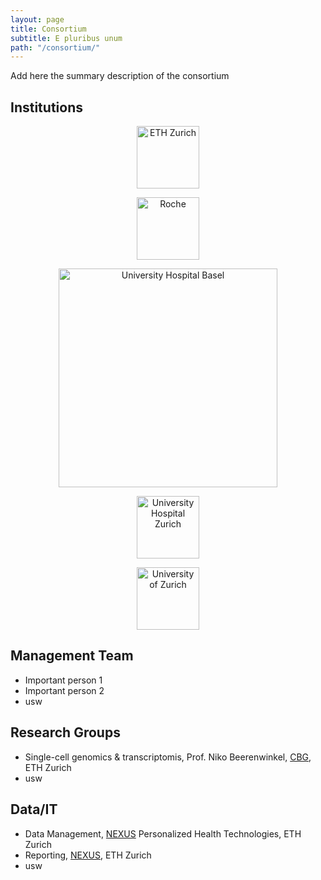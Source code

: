 ```yaml
---
layout: page
title: Consortium
subtitle: E pluribus unum
path: "/consortium/"
---
```


<!-- Please add institutions, members and groups in the same way as the exiting ones -->

Add here the summary description of the consortium

## Institutions 
<!-- Link to institution main site - group links follow below -->

<p align="center">
<a href="https://ethz.ch"><img src="/tu-pro_website/assets/img/eth_logo.png" alt="ETH Zurich" height="100"/></a>
</p>

<p align="center">
<a href="https://www.roche.com"><img src="/tu-pro_website/assets/img/roche_logo.png" alt="Roche" height="100"/></a>
</p>

<p align="center">
<a href="https://www.unispital-basel.ch/"><img src="/tu-pro_website/assets/img/usb_logo.png" alt="University Hospital Basel" width="350"/></a>
</p>

<p align="center">
<a href="https://www.usz.ch/"><img src="/tu-pro_website/assets/img/usz_logo.png" alt="University Hospital Zurich" height="100"/></a>
</p>

<p align="center">
<a href="https://www.uzh.ch/"><img src="/tu-pro_website/assets/img/uzh_logo.png" alt="University of Zurich" height="100"/></a>
</p>

## Management Team

- Important person 1
- Important person 2
- usw

## Research Groups

- Single-cell genomics & transcriptomis, Prof. Niko Beerenwinkel, [CBG](https://bsse.ethz.ch/cbg), ETH Zurich
- usw

## Data/IT

- Data Management, [NEXUS](https://www.nexus.ethz.ch) Personalized Health Technologies, ETH Zurich
- Reporting, [NEXUS](https://www.nexus.ethz.ch), ETH Zurich
- usw